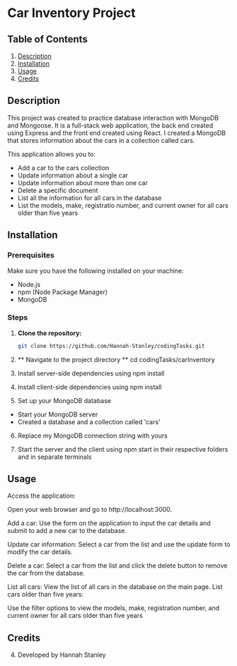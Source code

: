 # Car Inventory Project

## Table of Contents 
1. [Description](#description)
2. [Installation](#installation)
3. [Usage](#usage)
4. [Credits](#credits)

## Description 
This project was created to practice database interaction with MongoDB and Mongoose. It is a full-stack web application, the back end created using Express and the front end created using React. I created a MongoDB that stores information about the cars in a collection called cars. 

This application allows you to:
- Add a car to the cars collection
- Update information about a single car 
- Update information about more than one car 
- Delete a specific document 
- List all the information for all cars in the database 
- List the models, make, registratio number, and current owner for all cars older than five years 

## Installation
### Prerequisites
Make sure you have the following installed on your machine:
- Node.js
- npm (Node Package Manager)
- MongoDB

### Steps
1. **Clone the repository:**
   ```bash
   git clone https://github.com/Hannah-Stanley/codingTasks.git

2. ** Navigate to the project directory **
cd codingTasks/carInventory

3. Install server-side dependencies using npm install

4. Install client-side dependencies using npm install 

5. Set up your MongoDB database 
- Start your MongoDB server 
- Created a database and a collection called 'cars'

6. Replace my MongoDB connection string with yours 

7. Start the server and the client using npm start in their respective folders and in separate terminals 

## Usage 
Access the application:

Open your web browser and go to http://localhost:3000.

Add a car:
Use the form on the application to input the car details and submit to add a new car to the database.

Update car information:
Select a car from the list and use the update form to modify the car details.

Delete a car:
Select a car from the list and click the delete button to remove the car from the database.

List all cars:
View the list of all cars in the database on the main page.
List cars older than five years:

Use the filter options to view the models, make, registration number, and current owner for all cars older than five years

## Credits 
4. Developed by Hannah Stanley 